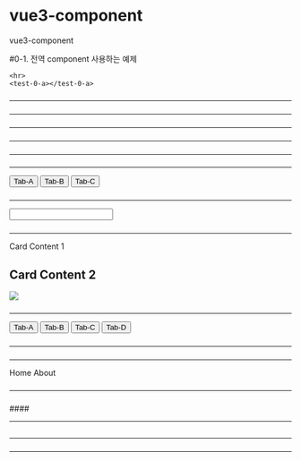 # vue3-component
vue3-component

#0-1. 전역 component 사용하는 예제
```
<hr>  
<test-0-a></test-0-a>
```

### <!-- #0-2. 지역 component 사용하는 예제 -->
<hr>  
<test-0-b></test-0-b>

### <!-- #1. component에 props를 전달하는 예제 -->
<hr>  
<test-1 label="My Todo Item 1"></test-1>
<test-1 label="My Todo Item 2" v-bind:done="true"></test-1>

### <!-- #2-1. component에 props를 여러 개 전달하는 예제 -->
<hr>  
<test-2 name="Eric" age="25"></test-2>
<test-2 name="John"></test-2>
<test-2 ></test-2>

### <!-- #2-2. component에 data에 있는 값을 props로 전달하는 예제 --> 
<hr>     
<test-2 v-bind:name="animal"></test-2>

### <!-- #3. html 태그 내에 camelCase와 kebab-case로 속성명을 사용한 예제 -->
<hr>    
<test-3 v-bind:personAge="2"></test-3>
<test-3 v-bind:personAge="age"></test-3>
<test-3 person-age="5"></test-3>
<test-3 v-bind:person-age="29"></test-3>

### <!-- #4. 버튼 클릭에 따른 동적 컴포넌트를 보여주는 예제 -->  
<hr>  
<button v-on:click="activeTab = 'TabA'">Tab-A</button>
<button v-on:click="activeTab = 'TabB'">Tab-B</button>
<button v-on:click="activeTab = 'TabC'">Tab-C</button>
<test-4-a v-if="activeTab === 'TabA'"></test-4-a>
<test-4-b v-if="activeTab === 'TabB'"></test-4-b>
<test-4-c v-if="activeTab === 'TabC'"></test-4-c>

### <!-- #5. input 태그에서 v-model 디렉티브를 이용하여 컴포넌트 사이에서 값을 넘겨받는 것을 보여주는 예제 --> 
<hr>  
<input type="text" v-model="car">
<test-5 v-model="car"></test-5>

### <!-- #6. 컴포넌트에서 slot을 이용하여 하위 컴포넌트의 내용을 재정의하는 예제 --> 
<hr>  
<!-- <test-6 content="Card Content 1"></test-6>
<test-6 content="Card Content 2"/> -->
<test-6>Card Content 1</test-6>
<test-6><h2>Card Content 2</h2></test-6>
<test-6><img src="https://picsum.photos/200" /></test-6>
<test-6></test-6>

### <!-- #7. 컴포넌트에서 keepalive를 사용하여 컴포넌트의 전환이 있더라도 데이터를 유지할 수 있음을 보여주는 예제 --> 
<hr>  
<button v-on:click="activeTab2 = 'TabA'">Tab-A</button>
<button v-on:click="activeTab2 = 'TabB'">Tab-B</button>
<button v-on:click="activeTab2 = 'TabC'">Tab-C</button> 
<button v-on:click="activeTab2 = 'TabD'">Tab-D</button> 
<test-7-a v-if="activeTab2 === 'TabA'"></test-7-a>
<test-7-b v-if="activeTab2 === 'TabB'"></test-7-b>
<keep-alive>
  <test-7-c v-if="activeTab2 === 'TabC'"></test-7-c>
</keep-alive> 
<test-7-c v-if="activeTab2 === 'TabD'"></test-7-c>

### <!-- #8. 부모와 자식 컴포넌트를 보여주는 예제 --> 
<hr>
<test-8-a></test-8-a>

### <!-- #9. 컴포넌트와 라우터를 이용한 예제 --> 
<hr>
<div id="nav">
  <router-link to="/">Home</router-link>
  <router-link to="/about">About</router-link>
</div>
<router-view></router-view>

### <!-- #10-1. 비동기 컴포넌트 예제 1 --> 
<hr>
<test-10-a></test-10-a>

### <!-- #10-2. 비동기 컴포넌트 예제 2 --> 
####<!-- composition API = 컴포넌트의 로직을 개선하는 API -->
<hr>
<test-10-b></test-10-b>

## <!-- 컴포넌트 2차 자료 -->
### <!-- #11. 부모 컴포넌트에서 자식 컴포넌트를 참조하는 기능 -->
<hr>
<test-11-a></test-11-a>

### <!-- #12. once를 이용하여 캐시를 한 번만 호출하게 함 -->
<hr>
<test-12 v-once v-bind:receive="line"></test-12>
